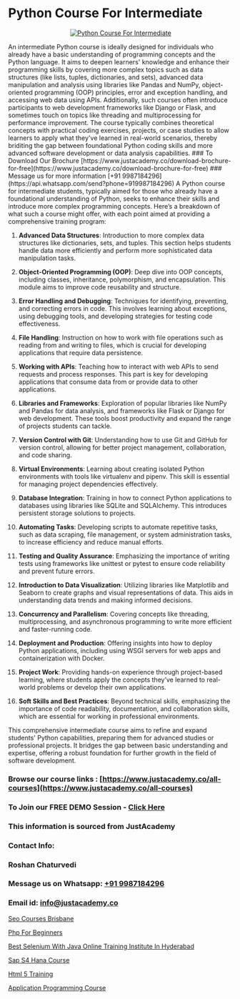 # Python Course For Intermediate

<p align="center">
  <a href="https://justacademy.co/course-detail/python-training">
    <img src="https://justacademy.co/storage2/course_image/1709713400_course_image.webp" alt="Python Course For Intermediate">
  </a>
</p>
An intermediate Python course is ideally designed for individuals who already have a basic understanding of programming concepts and the Python language. It aims to deepen learners' knowledge and enhance their programming skills by covering more complex topics such as data structures (like lists, tuples, dictionaries, and sets), advanced data manipulation and analysis using libraries like Pandas and NumPy, object-oriented programming (OOP) principles, error and exception handling, and accessing web data using APIs. Additionally, such courses often introduce participants to web development frameworks like Django or Flask, and sometimes touch on topics like threading and multiprocessing for performance improvement. The course typically combines theoretical concepts with practical coding exercises, projects, or case studies to allow learners to apply what they've learned in real-world scenarios, thereby briditing the gap between foundational Python coding skills and more advanced software development or data analysis capabilities.
### To Download Our Brochure [https://www.justacademy.co/download-brochure-for-free](https://www.justacademy.co/download-brochure-for-free)
### Message us for more information [+91 9987184296](https://api.whatsapp.com/send?phone=919987184296)
A Python course for intermediate students, typically aimed for those who already have a foundational understanding of Python, seeks to enhance their skills and introduce more complex programming concepts. Here’s a breakdown of what such a course might offer, with each point aimed at providing a comprehensive training program:

1) **Advanced Data Structures**: Introduction to more complex data structures like dictionaries, sets, and tuples. This section helps students handle data more efficiently and perform more sophisticated data manipulation tasks.

2) **Object-Oriented Programming (OOP)**: Deep dive into OOP concepts, including classes, inheritance, polymorphism, and encapsulation. This module aims to improve code reusability and structure.

3) **Error Handling and Debugging**: Techniques for identifying, preventing, and correcting errors in code. This involves learning about exceptions, using debugging tools, and developing strategies for testing code effectiveness.

4) **File Handling**: Instruction on how to work with file operations such as reading from and writing to files, which is crucial for developing applications that require data persistence.

5) **Working with APIs**: Teaching how to interact with web APIs to send requests and process responses. This part is key for developing applications that consume data from or provide data to other applications.

6) **Libraries and Frameworks**: Exploration of popular libraries like NumPy and Pandas for data analysis, and frameworks like Flask or Django for web development. These tools boost productivity and expand the range of projects students can tackle.

7) **Version Control with Git**: Understanding how to use Git and GitHub for version control, allowing for better project management, collaboration, and code sharing.

8) **Virtual Environments**: Learning about creating isolated Python environments with tools like virtualenv and pipenv. This skill is essential for managing project dependencies effectively.

9) **Database Integration**: Training in how to connect Python applications to databases using libraries like SQLite and SQLAlchemy. This introduces persistent storage solutions to projects.

10) **Automating Tasks**: Developing scripts to automate repetitive tasks, such as data scraping, file management, or system administration tasks, to increase efficiency and reduce manual efforts.

11) **Testing and Quality Assurance**: Emphasizing the importance of writing tests using frameworks like unittest or pytest to ensure code reliability and prevent future errors.

12) **Introduction to Data Visualization**: Utilizing libraries like Matplotlib and Seaborn to create graphs and visual representations of data. This aids in understanding data trends and making informed decisions.

13) **Concurrency and Parallelism**: Covering concepts like threading, multiprocessing, and asynchronous programming to write more efficient and faster-running code.

14) **Deployment and Production**: Offering insights into how to deploy Python applications, including using WSGI servers for web apps and containerization with Docker.

15) **Project Work**: Providing hands-on experience through project-based learning, where students apply the concepts they’ve learned to real-world problems or develop their own applications.

16) **Soft Skills and Best Practices**: Beyond technical skills, emphasizing the importance of code readability, documentation, and collaboration skills, which are essential for working in professional environments.

This comprehensive intermediate course aims to refine and expand students' Python capabilities, preparing them for advanced studies or professional projects. It bridges the gap between basic understanding and expertise, offering a robust foundation for further growth in the field of software development.

### Browse our course links : [https://www.justacademy.co/all-courses](https://www.justacademy.co/all-courses) 
### To Join our FREE DEMO Session - [Click Here](https://www.justacademy.co/register-for-course-demo)


### This information is sourced from JustAcademy
### Contact Info:
### Roshan Chaturvedi
### Message us on Whatsapp: [+91 9987184296](https://api.whatsapp.com/send?phone=919987184296)
### Email id: [info@justacademy.co](mailto:info@justacademy.co)
                
[Seo Courses Brisbane](https://www.linkedin.com/pulse/seo-courses-brisbane-justacademy-pune-xmnvc?trackingId=JEEXzh6haMS1Ip1FUSa6kQ%3D%3D&lipi=urn%3Ali%3Apage%3Ad_flagship3_company_admin%3B29WLpZO4T7eqWsLqmXNgZw%3D%3D)

[Php For Beginners](https://www.linkedin.com/pulse/php-beginners-justacademy-jaipur-lkrhe?trackingId=hDMkVCl%2FYXTgxxezHeB%2B4w%3D%3D&lipi=urn%3Ali%3Apage%3Ad_flagship3_company_admin%3B6gVpALX0TnilEAnvQeHuDw%3D%3D)

[Best Selenium With Java Online Training Institute In Hyderabad](https://medium.com/@roneet705/best-selenium-with-java-online-training-institute-in-hyderabad-6770d0904208)

[Sap S4 Hana Course](https://medium.com/@surajvaishnav5015/sap-s4-hana-course-e243d3d60ec5)

[Html 5 Training](https://justacademyin.github.io/justacademy/html-5-training)

[Application Programming Course](https://justacademyin.github.io/justacademy/application-programming-course)


